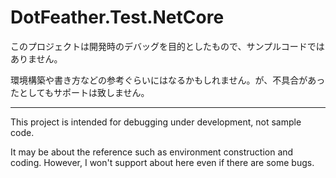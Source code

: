# DotFeather.Test.NetCore

このプロジェクトは開発時のデバッグを目的としたもので、サンプルコードではありません。

環境構築や書き方などの参考ぐらいにはなるかもしれません。が、不具合があったとしてもサポートは致しません。

-----

This project is intended for debugging under development, not sample code.

It may be about the reference such as environment construction and coding. However, I won't support about here even if there are some bugs.


